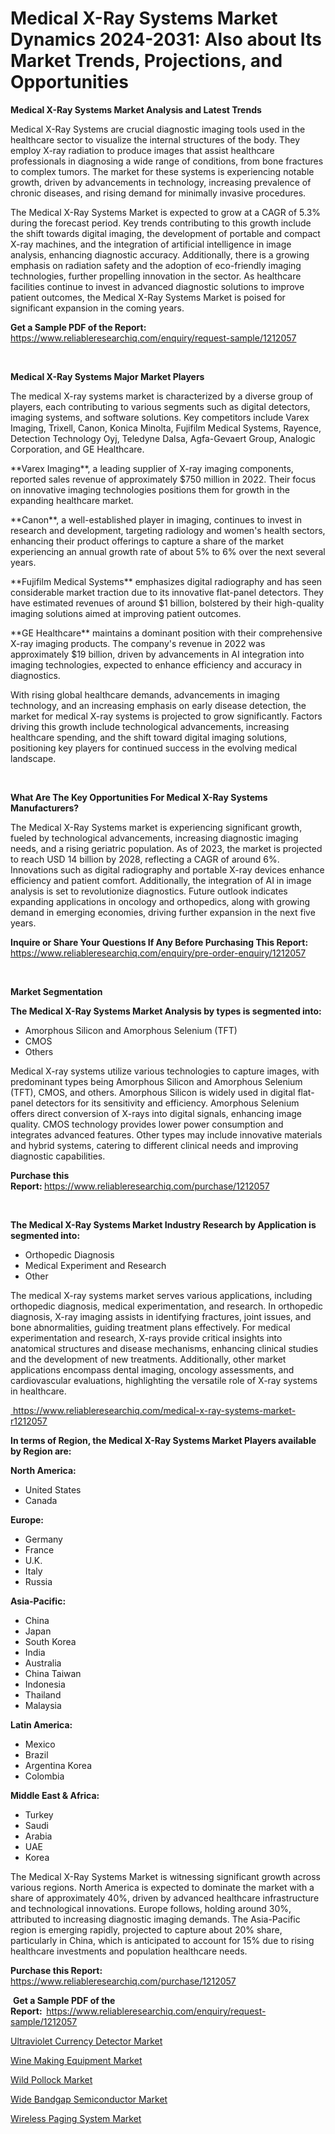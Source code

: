 <p><h1>Medical X-Ray Systems Market Dynamics 2024-2031: Also about Its Market Trends, Projections, and Opportunities</h1></p><p><strong>Medical X-Ray Systems Market Analysis and Latest Trends</strong></p>
<p><p>Medical X-Ray Systems are crucial diagnostic imaging tools used in the healthcare sector to visualize the internal structures of the body. They employ X-ray radiation to produce images that assist healthcare professionals in diagnosing a wide range of conditions, from bone fractures to complex tumors. The market for these systems is experiencing notable growth, driven by advancements in technology, increasing prevalence of chronic diseases, and rising demand for minimally invasive procedures.</p><p>The Medical X-Ray Systems Market is expected to grow at a CAGR of 5.3% during the forecast period. Key trends contributing to this growth include the shift towards digital imaging, the development of portable and compact X-ray machines, and the integration of artificial intelligence in image analysis, enhancing diagnostic accuracy. Additionally, there is a growing emphasis on radiation safety and the adoption of eco-friendly imaging technologies, further propelling innovation in the sector. As healthcare facilities continue to invest in advanced diagnostic solutions to improve patient outcomes, the Medical X-Ray Systems Market is poised for significant expansion in the coming years.</p></p>
<p><strong>Get a Sample PDF of the Report:&nbsp;</strong> <a href="https://www.reliableresearchiq.com/enquiry/request-sample/1212057?utm_campaign=1847&utm_medium=2&utm_source=Github&utm_content=ia&utm_term=17122024&utm_id=medical-x-ray-systems">https://www.reliableresearchiq.com/enquiry/request-sample/1212057</a></p>
<p>&nbsp;</p>
<p><strong>Medical X-Ray Systems Major Market Players</strong></p>
<p><p>The medical X-ray systems market is characterized by a diverse group of players, each contributing to various segments such as digital detectors, imaging systems, and software solutions. Key competitors include Varex Imaging, Trixell, Canon, Konica Minolta, Fujifilm Medical Systems, Rayence, Detection Technology Oyj, Teledyne Dalsa, Agfa-Gevaert Group, Analogic Corporation, and GE Healthcare.</p><p>**Varex Imaging**, a leading supplier of X-ray imaging components, reported sales revenue of approximately $750 million in 2022. Their focus on innovative imaging technologies positions them for growth in the expanding healthcare market.</p><p>**Canon**, a well-established player in imaging, continues to invest in research and development, targeting radiology and women's health sectors, enhancing their product offerings to capture a share of the market experiencing an annual growth rate of about 5% to 6% over the next several years.</p><p>**Fujifilm Medical Systems** emphasizes digital radiography and has seen considerable market traction due to its innovative flat-panel detectors. They have estimated revenues of around $1 billion, bolstered by their high-quality imaging solutions aimed at improving patient outcomes.</p><p>**GE Healthcare** maintains a dominant position with their comprehensive X-ray imaging products. The company's revenue in 2022 was approximately $19 billion, driven by advancements in AI integration into imaging technologies, expected to enhance efficiency and accuracy in diagnostics.</p><p>With rising global healthcare demands, advancements in imaging technology, and an increasing emphasis on early disease detection, the market for medical X-ray systems is projected to grow significantly. Factors driving this growth include technological advancements, increasing healthcare spending, and the shift toward digital imaging solutions, positioning key players for continued success in the evolving medical landscape.</p></p>
<p>&nbsp;</p>
<p><strong>What Are The Key Opportunities For Medical X-Ray Systems Manufacturers?</strong></p>
<p><p>The Medical X-Ray Systems market is experiencing significant growth, fueled by technological advancements, increasing diagnostic imaging needs, and a rising geriatric population. As of 2023, the market is projected to reach USD 14 billion by 2028, reflecting a CAGR of around 6%. Innovations such as digital radiography and portable X-ray devices enhance efficiency and patient comfort. Additionally, the integration of AI in image analysis is set to revolutionize diagnostics. Future outlook indicates expanding applications in oncology and orthopedics, along with growing demand in emerging economies, driving further expansion in the next five years.</p></p>
<p><strong>Inquire or Share Your Questions If Any Before Purchasing This Report:</strong> <a href="https://www.reliableresearchiq.com/enquiry/pre-order-enquiry/1212057?utm_campaign=1847&utm_medium=2&utm_source=Github&utm_content=ia&utm_term=17122024&utm_id=medical-x-ray-systems">https://www.reliableresearchiq.com/enquiry/pre-order-enquiry/1212057</a></p>
<p>&nbsp;</p>
<p><strong>Market Segmentation</strong></p>
<p><strong>The Medical X-Ray Systems Market Analysis by types is segmented into:</strong></p>
<p><ul><li>Amorphous Silicon and Amorphous Selenium (TFT)</li><li>CMOS</li><li>Others</li></ul></p>
<p><p>Medical X-ray systems utilize various technologies to capture images, with predominant types being Amorphous Silicon and Amorphous Selenium (TFT), CMOS, and others. Amorphous Silicon is widely used in digital flat-panel detectors for its sensitivity and efficiency. Amorphous Selenium offers direct conversion of X-rays into digital signals, enhancing image quality. CMOS technology provides lower power consumption and integrates advanced features. Other types may include innovative materials and hybrid systems, catering to different clinical needs and improving diagnostic capabilities.</p></p>
<p><strong>Purchase this Report:&nbsp;</strong><a href="https://www.reliableresearchiq.com/purchase/1212057?utm_campaign=1847&utm_medium=2&utm_source=Github&utm_content=ia&utm_term=17122024&utm_id=medical-x-ray-systems">https://www.reliableresearchiq.com/purchase/1212057</a></p>
<p>&nbsp;</p>
<p><strong>The Medical X-Ray Systems Market Industry Research by Application is segmented into:</strong></p>
<p><ul><li>Orthopedic Diagnosis</li><li>Medical Experiment and Research</li><li>Other</li></ul></p>
<p><p>The medical X-ray systems market serves various applications, including orthopedic diagnosis, medical experimentation, and research. In orthopedic diagnosis, X-ray imaging assists in identifying fractures, joint issues, and bone abnormalities, guiding treatment plans effectively. For medical experimentation and research, X-rays provide critical insights into anatomical structures and disease mechanisms, enhancing clinical studies and the development of new treatments. Additionally, other market applications encompass dental imaging, oncology assessments, and cardiovascular evaluations, highlighting the versatile role of X-ray systems in healthcare.</p></p>
<p><a href="https://www.reliableresearchiq.com/medical-x-ray-systems-market-r1212057?utm_campaign=1847&utm_medium=2&utm_source=Github&utm_content=ia&utm_term=17122024&utm_id=medical-x-ray-systems">&nbsp;https://www.reliableresearchiq.com/medical-x-ray-systems-market-r1212057</a></p>
<p><strong>In terms of Region, the Medical X-Ray Systems Market Players available by Region are:</strong></p>
<p>
    <p> <strong> North America: </strong>
        <ul>
            <li>United States</li>
            <li>Canada</li>
        </ul>
        </p> 
    <p> <strong> Europe: </strong>
        <ul>
            <li>Germany</li>
            <li>France</li>
            <li>U.K.</li>
            <li>Italy</li>
            <li>Russia</li>
        </ul>
        </p> 
    <p> <strong> Asia-Pacific: </strong>
        <ul>
            <li>China</li>
            <li>Japan</li>
            <li>South Korea</li>
            <li>India</li>
            <li>Australia</li>
            <li>China Taiwan</li>
            <li>Indonesia</li>
            <li>Thailand</li>
            <li>Malaysia</li>
        </ul>
        </p> 
    <p> <strong> Latin America: </strong>
        <ul>
            <li>Mexico</li>
            <li>Brazil</li>
            <li>Argentina Korea</li>
            <li>Colombia</li>
        </ul>
        </p> 
    <p> <strong> Middle East & Africa: </strong>
        <ul>
            <li>Turkey</li>
            <li>Saudi</li>
            <li>Arabia</li>
            <li>UAE</li>
            <li>Korea</li>
        </ul>
    </p>
    </p>
<p><p>The Medical X-Ray Systems Market is witnessing significant growth across various regions. North America is expected to dominate the market with a share of approximately 40%, driven by advanced healthcare infrastructure and technological innovations. Europe follows, holding around 30%, attributed to increasing diagnostic imaging demands. The Asia-Pacific region is emerging rapidly, projected to capture about 20% share, particularly in China, which is anticipated to account for 15% due to rising healthcare investments and population healthcare needs.</p></p>
<p><strong>Purchase this Report: </strong><a href="https://www.reliableresearchiq.com/purchase/1212057?utm_campaign=1847&utm_medium=2&utm_source=Github&utm_content=ia&utm_term=17122024&utm_id=medical-x-ray-systems">https://www.reliableresearchiq.com/purchase/1212057</a></p>
<p>&nbsp;<strong>Get a Sample PDF of the Report:&nbsp;&nbsp;</strong><a href="https://www.reliableresearchiq.com/enquiry/request-sample/1212057?utm_campaign=1847&utm_medium=2&utm_source=Github&utm_content=ia&utm_term=17122024&utm_id=medical-x-ray-systems">https://www.reliableresearchiq.com/enquiry/request-sample/1212057</a></p>
<p><strong></strong></p>
<p><p><a href="https://www.linkedin.com/pulse/ultraviolet-currency-detector-market-global-insights-j4r8e?utm_campaign=1847&utm_medium=2&utm_source=Github&utm_content=ia&utm_term=17122024&utm_id=medical-x-ray-systems">Ultraviolet Currency Detector Market</a></p><p><a href="https://www.linkedin.com/pulse/key-drivers-wine-making-equipment-market-expansion-2024-2031-g6vce?utm_campaign=1847&utm_medium=2&utm_source=Github&utm_content=ia&utm_term=17122024&utm_id=medical-x-ray-systems">Wine Making Equipment Market</a></p><p><a href="https://www.linkedin.com/pulse/wild-pollock-market-size-current-development-sales-revenue-4w6se?utm_campaign=1847&utm_medium=2&utm_source=Github&utm_content=ia&utm_term=17122024&utm_id=medical-x-ray-systems">Wild Pollock Market</a></p><p><a href="https://www.linkedin.com/pulse/industry-analysis-competitive-strategies-wide-bandgap-semiconductor-qxjfe?utm_campaign=1847&utm_medium=2&utm_source=Github&utm_content=ia&utm_term=17122024&utm_id=medical-x-ray-systems">Wide Bandgap Semiconductor Market</a></p><p><a href="https://www.linkedin.com/pulse/a-mkt-nova-vc8zf?utm_campaign=1847&utm_medium=2&utm_source=Github&utm_content=ia&utm_term=17122024&utm_id=medical-x-ray-systems">Wireless Paging System Market</a></p></p>